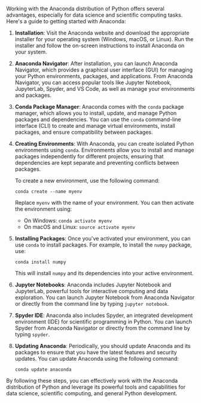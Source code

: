 Working with the Anaconda distribution of Python offers several advantages, especially for data science and scientific computing tasks. Here's a guide to getting started with Anaconda:

1. **Installation**: Visit the Anaconda website and download the appropriate installer for your operating system (Windows, macOS, or Linux). Run the installer and follow the on-screen instructions to install Anaconda on your system.

2. **Anaconda Navigator**: After installation, you can launch Anaconda Navigator, which provides a graphical user interface (GUI) for managing your Python environments, packages, and applications. From Anaconda Navigator, you can access popular tools like Jupyter Notebook, JupyterLab, Spyder, and VS Code, as well as manage your environments and packages.

3. **Conda Package Manager**: Anaconda comes with the `conda` package manager, which allows you to install, update, and manage Python packages and dependencies. You can use the `conda` command-line interface (CLI) to create and manage virtual environments, install packages, and ensure compatibility between packages.

4. **Creating Environments**: With Anaconda, you can create isolated Python environments using `conda`. Environments allow you to install and manage packages independently for different projects, ensuring that dependencies are kept separate and preventing conflicts between packages.

   To create a new environment, use the following command:
   ```
   conda create --name myenv
   ```
   Replace `myenv` with the name of your environment. You can then activate the environment using:
   - On Windows: `conda activate myenv`
   - On macOS and Linux: `source activate myenv`

5. **Installing Packages**: Once you've activated your environment, you can use `conda` to install packages. For example, to install the `numpy` package, use:
   ```
   conda install numpy
   ```
   This will install `numpy` and its dependencies into your active environment.

6. **Jupyter Notebooks**: Anaconda includes Jupyter Notebook and JupyterLab, powerful tools for interactive computing and data exploration. You can launch Jupyter Notebook from Anaconda Navigator or directly from the command line by typing `jupyter notebook`.

7. **Spyder IDE**: Anaconda also includes Spyder, an integrated development environment (IDE) for scientific programming in Python. You can launch Spyder from Anaconda Navigator or directly from the command line by typing `spyder`.

8. **Updating Anaconda**: Periodically, you should update Anaconda and its packages to ensure that you have the latest features and security updates. You can update Anaconda using the following command:
   ```
   conda update anaconda
   ```

By following these steps, you can effectively work with the Anaconda distribution of Python and leverage its powerful tools and capabilities for data science, scientific computing, and general Python development.
